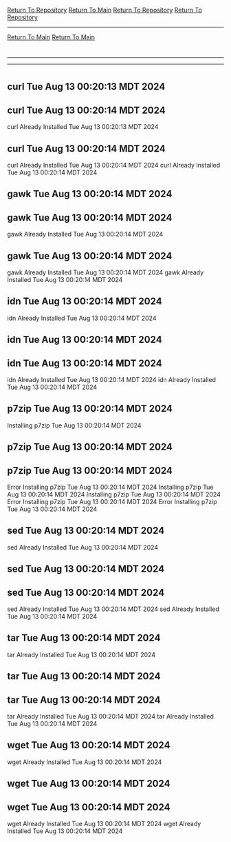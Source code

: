 [Return To Repository](https://github.com/DigitalWarrior/piholeparser/)
[Return To Main](https://github.com/DigitalWarrior/piholeparser/blob/master/RecentRunLogs/Mainlog.md)
[Return To Repository](https://github.com/DigitalWarrior/piholeparser/)
[Return To Repository](https://github.com/DigitalWarrior/piholeparser/)
____________________________________
[Return To Main](https://github.com/DigitalWarrior/piholeparser/blob/master/RecentRunLogs/Mainlog.md)
[Return To Main](https://github.com/DigitalWarrior/piholeparser/blob/master/RecentRunLogs/Mainlog.md)
# 
____________________________________
____________________________________
# 
# 
## curl Tue Aug 13 00:20:13 MDT 2024
## curl Tue Aug 13 00:20:14 MDT 2024
curl Already Installed Tue Aug 13 00:20:13 MDT 2024
## curl Tue Aug 13 00:20:14 MDT 2024
curl Already Installed Tue Aug 13 00:20:14 MDT 2024
curl Already Installed Tue Aug 13 00:20:14 MDT 2024
## gawk Tue Aug 13 00:20:14 MDT 2024
## gawk Tue Aug 13 00:20:14 MDT 2024
gawk Already Installed Tue Aug 13 00:20:14 MDT 2024
## gawk Tue Aug 13 00:20:14 MDT 2024
gawk Already Installed Tue Aug 13 00:20:14 MDT 2024
gawk Already Installed Tue Aug 13 00:20:14 MDT 2024
## idn Tue Aug 13 00:20:14 MDT 2024
idn Already Installed Tue Aug 13 00:20:14 MDT 2024
## idn Tue Aug 13 00:20:14 MDT 2024
## idn Tue Aug 13 00:20:14 MDT 2024
idn Already Installed Tue Aug 13 00:20:14 MDT 2024
idn Already Installed Tue Aug 13 00:20:14 MDT 2024
## p7zip Tue Aug 13 00:20:14 MDT 2024
Installing p7zip Tue Aug 13 00:20:14 MDT 2024
## p7zip Tue Aug 13 00:20:14 MDT 2024
## p7zip Tue Aug 13 00:20:14 MDT 2024
Error Installing p7zip Tue Aug 13 00:20:14 MDT 2024
Installing p7zip Tue Aug 13 00:20:14 MDT 2024
Installing p7zip Tue Aug 13 00:20:14 MDT 2024
Error Installing p7zip Tue Aug 13 00:20:14 MDT 2024
Error Installing p7zip Tue Aug 13 00:20:14 MDT 2024
## sed Tue Aug 13 00:20:14 MDT 2024
sed Already Installed Tue Aug 13 00:20:14 MDT 2024
## sed Tue Aug 13 00:20:14 MDT 2024
## sed Tue Aug 13 00:20:14 MDT 2024
sed Already Installed Tue Aug 13 00:20:14 MDT 2024
sed Already Installed Tue Aug 13 00:20:14 MDT 2024
## tar Tue Aug 13 00:20:14 MDT 2024
tar Already Installed Tue Aug 13 00:20:14 MDT 2024
## tar Tue Aug 13 00:20:14 MDT 2024
## tar Tue Aug 13 00:20:14 MDT 2024
tar Already Installed Tue Aug 13 00:20:14 MDT 2024
tar Already Installed Tue Aug 13 00:20:14 MDT 2024
## wget Tue Aug 13 00:20:14 MDT 2024
wget Already Installed Tue Aug 13 00:20:14 MDT 2024
## wget Tue Aug 13 00:20:14 MDT 2024
## wget Tue Aug 13 00:20:14 MDT 2024
wget Already Installed Tue Aug 13 00:20:14 MDT 2024
wget Already Installed Tue Aug 13 00:20:14 MDT 2024

